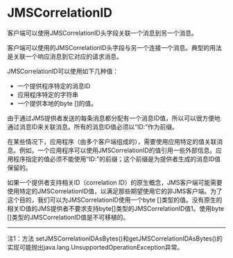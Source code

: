 # JMSCorrelationID

客户端可以使用JMSCorrelationID头字段关联一个消息到另一个消息。

客户端可以使用的JMSCorrelationID头字段与另一个连接一个消息。典型的用法是关联一个响应消息到它对应的请求消息。

JMSCorrelationID可以使用如下几种值：
 *	一个提供程序特定的消息ID
 * 应用程序特定的字符串
 * 一个提供本地的byte []的值。

由于通过JMS提供者发送的每条消息都分配有一个消息ID值，所以可以很方便地通过消息ID来关联消息。所有的消息ID值必须以“ID:”作为前缀。

在某些情况下，应用程序（由多个客户端组成的），需要使用应用特定的值关联消息。例如，一个应用程序可以使用JMSCorrelationID的值引用一些外部信息。应用程序指定的值必须不能使用“ID:”的前缀；这个前缀是为提供者生成的消息ID值保留的。

如果一个提供者支持相关ID（correlation ID）的原生概念，JMS客户端可能需要使用特定的JMSCorrelationID值，以满足那些期望使用它的非JMS客户端。为了这个目的，我们可以为JMSCorrelationID使用一个byte []类型的值。没有原生的相关ID值的JMS提供者不要求支持byte[]类型的JMSCorrelationID值1。使用byte []类型的JMSCorrelationID值是不可移植的。

***
注1：方法 setJMSCorrelationIDAsBytes()和getJMSCorrelationIDAsBytes()的实现可能抛出java.lang.UnsupportedOperationException异常。
